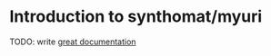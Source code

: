# Introduction to synthomat/myuri

TODO: write [great documentation](http://jacobian.org/writing/what-to-write/)
